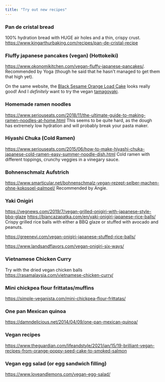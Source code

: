 ```yaml
---
title: "Try out new recipes"
---
```






### Pan de cristal bread
100% hydration bread with HUGE air holes and a thin, crispy crust. https://www.kingarthurbaking.com/recipes/pan-de-cristal-recipe 

### Fluffy japanese pancakes (vegan) (Hottokeiki)
https://www.okonomikitchen.com/vegan-fluffy-japanese-pancakes/. Recommended by Yoga (though he said that he hasn't managed to get them that high yet). 

On the same website, the [Black Sesame Orange Load Cake](https://www.okonomikitchen.com/black-sesame-orange-loaf-cake/) looks really good! And I _definitely_ want to try the vegan [tamagoyaki](https://www.okonomikitchen.com/tamagoyaki/). 

### Homemade ramen noodles
https://www.seriouseats.com/2018/11/the-ultimate-guide-to-making-ramen-noodles-at-home.html
This seems to be quite hard, as the dough has extremely low hydration and will probably break your pasta maker.

### Hiyashi Chuka (Cold Ramen)
https://www.seriouseats.com/2015/06/how-to-make-hiyashi-chuka-japanese-cold-ramen-easy-summer-noodle-dish.html
Cold ramen with different toppings, crunchy veggies in a vinegary sauce. 


### Bohnenschmalz Aufstrich
https://www.smarticular.net/bohnenschmalz-vegan-rezept-selber-machen-ohne-kokosoel-palmoel/
Recommended by Angie.


### Yaki Onigiri
https://vegnews.com/2019/7/vegan-grilled-onigiri-with-japanese-style-bbq-glaze
https://biancazapatka.com/en/yaki-onigiri-japanese-rice-balls/
Crispy grilled rice balls with either a BBQ glaze or stuffed with avocado and peanuts. 

https://greenevi.com/vegan-onigiri-japanese-stuffed-rice-balls/

https://www.landsandflavors.com/vegan-onigiri-six-ways/

### Vietnamese Chicken Curry
Try with the dried vegan chicken balls 
https://rasamalaysia.com/vietnamese-chicken-curry/

### Mini chickpea flour frittatas/muffins
https://simple-veganista.com/mini-chickpea-flour-frittatas/

### One pan Mexican quinoa
https://damndelicious.net/2014/04/09/one-pan-mexican-quinoa/

### Vegan recipes
https://www.theguardian.com/lifeandstyle/2021/jan/15/19-brilliant-vegan-recipes-from-orange-poppy-seed-cake-to-smoked-salmon

### Vegan egg salad (or egg sandwich filling)
https://www.loveandlemons.com/vegan-egg-salad/


